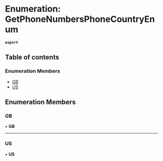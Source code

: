# Enumeration: GetPhoneNumbersPhoneCountryEnum

**`export`**

## Table of contents

### Enumeration Members

- [GB](GetPhoneNumbersPhoneCountryEnum.md#gb)
- [US](GetPhoneNumbersPhoneCountryEnum.md#us)

## Enumeration Members

### <a id="gb" name="gb"></a> GB

• **GB**

___

### <a id="us" name="us"></a> US

• **US**
